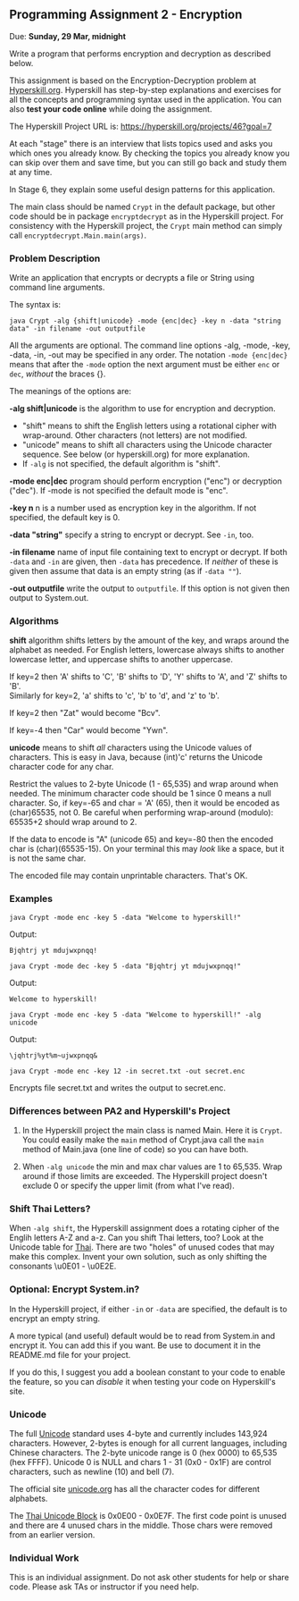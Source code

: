 ## Programming Assignment 2 - Encryption

Due: **Sunday, 29 Mar, midnight**

Write a program that performs encryption and decryption as described below.

This assignment is based on the Encryption-Decryption problem at
[Hyperskill.org](https://hyperskill.org).  Hyperskill has step-by-step
explanations and exercises for all the concepts and programming 
syntax used in the application.  You can also **test your code online** while doing the assignment.

The Hyperskill Project URL is: https://hyperskill.org/projects/46?goal=7

At each "stage" there is an interview that lists
topics used and asks you which ones you already know.
By checking the topics you already know you can skip over them and save time,
but you can still go back and study them at any time.

In Stage 6, they explain some useful design patterns for this application.

The main class should be named `Crypt` in the default package,
but other code should be in package `encryptdecrypt` as in the Hyperskill
project.
For consistency with the Hyperskill project, the `Crypt` main method
can simply call `encryptdecrypt.Main.main(args)`.


### Problem Description

Write an application that encrypts or decrypts a file or String
using command line arguments. 

The syntax is:

```
java Crypt -alg {shift|unicode} -mode {enc|dec} -key n -data "string data" -in filename -out outputfile
```

All the arguments are optional.
The command line options -alg, -mode, -key, -data, -in, -out may be specified in any order.  The notation `-mode {enc|dec}` means that after the `-mode` option the next argument must be either `enc` or `dec`, *without* the braces {}.

The meanings of the options are:

**-alg shift|unicode** is the algorithm to use for encryption and decryption. 
  - "shift" means to shift the English letters using a rotational cipher with wrap-around.  Other characters (not letters) are not modified. 
  - "unicode" means to shift all characters using the Unicode character sequence.  See below (or hyperskill.org) for more explanation.
  - If `-alg` is not specified, the default algorithm is "shift".
    
**-mode enc|dec** program should perform encryption ("enc") or decryption ("dec").  If -mode is not specified the default mode is "enc".

**-key n** n is a number used as encryption key in the algorithm. If not specified, the default key is 0.

**-data "string"** specify a string to encrypt or decrypt.  See `-in`, too.

**-in filename** name of input file containing text to encrypt or decrypt.  If both `-data` and `-in` are given, then `-data` has precedence.  If *neither* of these is given then assume that data is an empty string (as if `-data ""`). 

**-out outputfile** write the output to `outputfile`. If this option is not given then output to System.out.

### Algorithms

**shift** algorithm shifts letters by the amount of the key, and wraps around the alphabet as needed.
For English letters, lowercase always shifts to another lowercase letter, and uppercase shifts to another uppercase.

If key=2 then 'A' shifts to 'C', 'B' shifts to 'D', 'Y' shifts to 'A', and 'Z' shifts to 'B'.    
Similarly for key=2, 'a' shifts to 'c', 'b' to 'd', and 'z' to 'b'.

If key=2 then "Zat" would become "Bcv".

If key=-4 then "Car" would become "Ywn".

**unicode** means to shift *all* characters using the Unicode values of characters.  This is easy in Java, because (int)'c' returns the Unicode character code for any char.  

Restrict the values to 2-byte Unicode (1 - 65,535) and wrap around when needed.  The minimum character code should be 1 since 0 means a null character.  So, if key=-65 and char = 'A' (65), then it would be encoded as (char)65535, not 0.  Be careful when performing wrap-around (modulo): 65535+2 should wrap around to 2.  

If the data to encode is "A" (unicode 65) and key=-80 then the encoded char is (char)(65535-15). On your terminal this may *look* like a space, but it is not the same char. 

The encoded file may contain unprintable characters. That's OK.

### Examples

```
java Crypt -mode enc -key 5 -data "Welcome to hyperskill!"
```
Output:
```
Bjqhtrj yt mdujwxpnqq!
```

```
java Crypt -mode dec -key 5 -data "Bjqhtrj yt mdujwxpnqq!"
```
Output:
```
Welcome to hyperskill!
```

```
java Crypt -mode enc -key 5 -data "Welcome to hyperskill!" -alg unicode
```
Output:
```
\jqhtrj%yt%m~ujwxpnqq&
```

```
java Crypt -mode enc -key 12 -in secret.txt -out secret.enc
```

Encrypts file secret.txt and writes the output to secret.enc.

### Differences between PA2 and Hyperskill's Project

1. In the Hyperskill project the main class is named Main.  Here it is `Crypt`.  You could easily make the `main` method of Crypt.java call the `main` method of Main.java (one line of code) so you can have both.

2. When `-alg unicode` the min and max char values are 1 to 65,535. Wrap around if those limits are exceeded. The Hyperskill project doesn't exclude 0 or specify the upper limit (from what I've read).

### Shift Thai Letters?

When `-alg shift`, the Hyperskill assignment does a rotating cipher of the Englih letters A-Z and a-z.   Can you shift Thai letters, too?  Look at the Unicode table for [Thai](https://en.wikipedia.org/wiki/Thai_(Unicode_block)).  There are two "holes" of unused codes that may make this complex.  Invent your own solution, such as only shifting the consonants \u0E01 - \u0E2E.

### Optional: Encrypt System.in?

In the Hyperskill project, if either `-in` or `-data` are specified, the default is to encrypt an empty string.

A more typical (and useful) default would be to read from System.in and encrypt it.  You can add this if you want.  Be use to document it in the README.md file for your project.

If you do this, I suggest you add a boolean constant to your code to enable the feature, so you can *disable* it when testing your code on Hyperskill's site.


### Unicode

The full [Unicode](https://en.wikipedia.org/wiki/Unicode) standard uses 4-byte and currently includes 143,924 characters.  However, 2-bytes is enough for all current languages, including Chinese characters. The 2-byte unicode range is 0 (hex 0000) to 65,535 (hex FFFF). Unicode 0 is NULL and chars 1 - 31 (0x0 - 0x1F) are control characters, such as newline (10) and bell (7).

The official site [unicode.org](https://unicode.org) has all the character codes for different alphabets. 

The [Thai Unicode Block](https://unicode.org/charts/PDF/U0E00.pdf) is 0x0E00 - 0x0E7F.  The first code point is unused and there are 4 unused chars in the middle.  Those chars were removed from an earlier version.

### Individual Work

This is an individual assignment. Do not ask other students for help or share code.  Please ask TAs or instructor if you need help.
